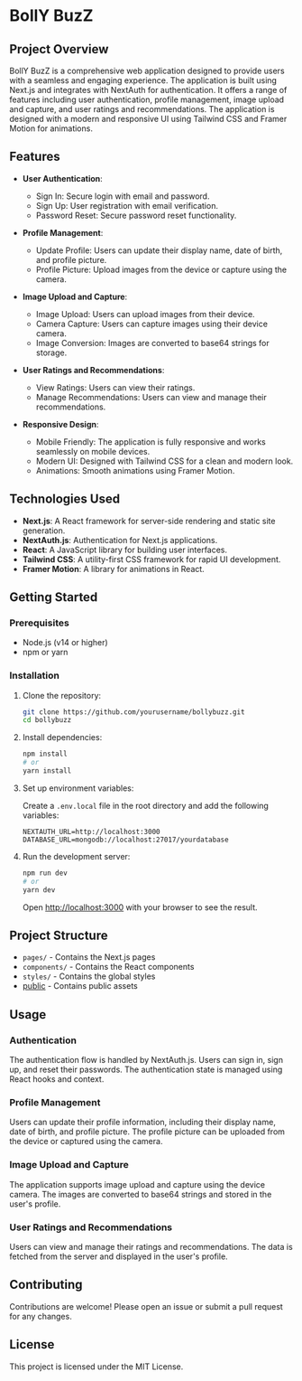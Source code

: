 # BollY BuzZ

## Project Overview

BollY BuzZ is a comprehensive web application designed to provide users with a seamless and engaging experience. The application is built using Next.js and integrates with NextAuth for authentication. It offers a range of features including user authentication, profile management, image upload and capture, and user ratings and recommendations. The application is designed with a modern and responsive UI using Tailwind CSS and Framer Motion for animations.

## Features

- **User Authentication**:
  - Sign In: Secure login with email and password.
  - Sign Up: User registration with email verification.
  - Password Reset: Secure password reset functionality.

- **Profile Management**:
  - Update Profile: Users can update their display name, date of birth, and profile picture.
  - Profile Picture: Upload images from the device or capture using the camera.

- **Image Upload and Capture**:
  - Image Upload: Users can upload images from their device.
  - Camera Capture: Users can capture images using their device camera.
  - Image Conversion: Images are converted to base64 strings for storage.

- **User Ratings and Recommendations**:
  - View Ratings: Users can view their ratings.
  - Manage Recommendations: Users can view and manage their recommendations.

- **Responsive Design**:
  - Mobile Friendly: The application is fully responsive and works seamlessly on mobile devices.
  - Modern UI: Designed with Tailwind CSS for a clean and modern look.
  - Animations: Smooth animations using Framer Motion.

## Technologies Used

- **Next.js**: A React framework for server-side rendering and static site generation.
- **NextAuth.js**: Authentication for Next.js applications.
- **React**: A JavaScript library for building user interfaces.
- **Tailwind CSS**: A utility-first CSS framework for rapid UI development.
- **Framer Motion**: A library for animations in React.

## Getting Started

### Prerequisites

- Node.js (v14 or higher)
- npm or yarn

### Installation

1. Clone the repository:

    ```bash
    git clone https://github.com/yourusername/bollybuzz.git
    cd bollybuzz
    ```

2. Install dependencies:

    ```bash
    npm install
    # or
    yarn install
    ```

3. Set up environment variables:

    Create a `.env.local` file in the root directory and add the following variables:

    ```env
    NEXTAUTH_URL=http://localhost:3000
    DATABASE_URL=mongodb://localhost:27017/yourdatabase
    ```

4. Run the development server:

    ```bash
    npm run dev
    # or
    yarn dev
    ```

    Open [http://localhost:3000](http://localhost:3000) with your browser to see the result.

## Project Structure

- `pages/` - Contains the Next.js pages
- `components/` - Contains the React components
- `styles/` - Contains the global styles
- [public](http://_vscodecontentref_/1) - Contains public assets

## Usage

### Authentication

The authentication flow is handled by NextAuth.js. Users can sign in, sign up, and reset their passwords. The authentication state is managed using React hooks and context.

### Profile Management

Users can update their profile information, including their display name, date of birth, and profile picture. The profile picture can be uploaded from the device or captured using the camera.

### Image Upload and Capture

The application supports image upload and capture using the device camera. The images are converted to base64 strings and stored in the user's profile.

### User Ratings and Recommendations

Users can view and manage their ratings and recommendations. The data is fetched from the server and displayed in the user's profile.

## Contributing

Contributions are welcome! Please open an issue or submit a pull request for any changes.

## License

This project is licensed under the MIT License.